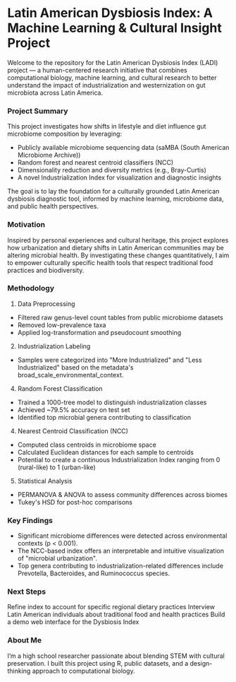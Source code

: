 # Latin American Dysbiosis Index: A Machine Learning & Cultural Insight Project
Welcome to the repository for the Latin American Dysbiosis Index (LADI) project — a human-centered research initiative that combines computational biology, machine learning, and cultural research to better understand the impact of industrialization and westernization on gut microbiota across Latin America.

### Project Summary

This project investigates how shifts in lifestyle and diet influence gut microbiome composition by leveraging:
- Publicly available microbiome sequencing data (saMBA (South American Microbiome Archive))
- Random forest and nearest centroid classifiers (NCC)
- Dimensionality reduction and diversity metrics (e.g., Bray-Curtis)
- A novel Industrialization Index for visualization and diagnostic insights

The goal is to lay the foundation for a culturally grounded Latin American dysbiosis diagnostic tool, informed by machine learning, microbiome data, and public health perspectives.

### Motivation

Inspired by personal experiences and cultural heritage, this project explores how urbanization and dietary shifts in Latin American communities may be altering microbial health. By investigating these changes quantitatively, I aim to empower culturally specific health tools that respect traditional food practices and biodiversity.

### Methodology

1. Data Preprocessing
- Filtered raw genus-level count tables from public microbiome datasets
- Removed low-prevalence taxa
- Applied log-transformation and pseudocount smoothing

2. Industrialization Labeling
- Samples were categorized into "More Industrialized" and "Less Industrialized" based on the metadata's broad_scale_environmental_context.

4. Random Forest Classification
- Trained a 1000-tree model to distinguish industrialization classes
- Achieved ~79.5% accuracy on test set
- Identified top microbial genera contributing to classification

4. Nearest Centroid Classification (NCC)
- Computed class centroids in microbiome space
- Calculated Euclidean distances for each sample to centroids
- Potential to create a continuous Industrialization Index ranging from 0 (rural-like) to 1 (urban-like)

5. Statistical Analysis
- PERMANOVA & ANOVA to assess community differences across biomes
- Tukey's HSD for post-hoc comparisons

### Key Findings
- Significant microbiome differences were detected across environmental contexts (p < 0.001).
- The NCC-based index offers an interpretable and intuitive visualization of "microbial urbanization".
- Top genera contributing to industrialization-related differences include Prevotella, Bacteroides, and Ruminococcus species.

### Next Steps
Refine index to account for specific regional dietary practices
Interview Latin American individuals about traditional food and health practices
Build a demo web interface for the Dysbiosis Index

### About Me
I’m a high school researcher passionate about blending STEM with cultural preservation. I built this project using R, public datasets, and a design-thinking approach to computational biology.



